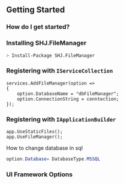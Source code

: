 ## Getting Started

### How do I get started?

### Installing SHJ.FileManager

```bash
> Install-Package SHJ.FileManager
```

### Registering with `IServiceCollection`

```
services.AddFileManager(option =>
{
    option.DatabaseName = "dbFileManager";
    option.ConnectionString = conntection;
});
```

### Registering with `IApplicationBuilder`

```
app.UseStaticFiles();
app.UseFileManager();
```

How to change database in sql

```csharp
option.Database= DatabaseType.MSSQL
```

### UI Framework Options
